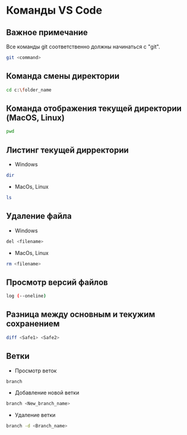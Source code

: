 # Команды VS Code
## Важное примечание
Все команды git соответственно должны начинаться с "git".
```sh
git <command>
```

## Команда смены директории
```sh
cd c:\folder_name
```

## Команда отображения текущей директории (MacOS, Linux)
```sh
pwd
``` 

## Листинг текущей дирректории
* Windows
```sh
dir
```

* MacOs, Linux
```sh
ls
```

## Удаление файла 
* Windows
```sh
del <filename>
```

* MacOs, Linux
```sh
rm <filename>
```

## Просмотр версий файлов
```sh
log (--oneline)
```

## Разница между основным и текужим сохранением
```sh
diff <Safe1> <Safe2>
```

## Ветки
* Просмотр веток
```sh
branch 
```

*  Добавление новой ветки
```sh
branch <New_branch_name>
```
* Удаление ветки
```sh
branch -d <Branch_name>
```
